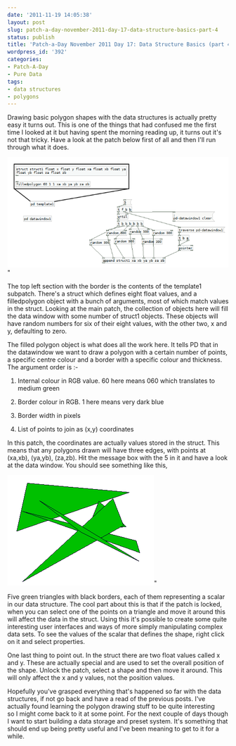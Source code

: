 ```yaml
---
date: '2011-11-19 14:05:38'
layout: post
slug: patch-a-day-november-2011-day-17-data-structure-basics-part-4
status: publish
title: 'Patch-a-Day November 2011 Day 17: Data Structure Basics (part 4)'
wordpress_id: '392'
categories:
- Patch-A-Day
- Pure Data
tags:
- data structures
- polygons
---
```


Drawing basic polygon shapes with the data structures is actually pretty easy it turns out. This is one of the things that had confused me the first time I looked at it but having spent the morning reading up, it turns out it's not that tricky. Have a look at the patch below first of all and then I'll run through what it does.

![Drawing polygons with data structures](/a/2011-11-19-patch-a-day-november-2011-day-17-data-structure-basics-part-4/drawing-polygons.png)"

The top left section with the border is the contents of the template1 subpatch. There's a struct which defines eight float values, and a filledpolygon object with a bunch of arguments, most of which match values in the struct. Looking at the main patch, the collection of objects here will fill the data window with some number of struct1 objects. These objects will have random numbers for six of their eight values, with the other two, x and y, defaulting to zero.

The filled polygon object is what does all the work here. It tells PD that in the datawindow we want to draw a polygon with a certain number of points, a specific centre colour and a border with a specific colour and thickness. The argument order is :-



	
  1. Internal colour in RGB value. 60 here means 060 which translates to medium green

	
  2. Border colour in RGB. 1 here means very dark blue

	
  3. Border width in pixels

	
  4. List of points to join as (x,y) coordinates


In this patch, the coordinates are actually values stored in the struct. This means that any polygons drawn will have three edges, with points at (xa,xb), (ya,yb), (za,zb). Hit the message box with the 5 in it and have a look at the data window. You should see something like this,

![Polygons in data window](/a/2011-11-19-patch-a-day-november-2011-day-17-data-structure-basics-part-4/polygons-in-data-window.png)"

Five green triangles with black borders, each of them representing a scalar in our data structure. The cool part about this is that if the patch is locked, when you can select one of the points on a triangle and move it around this will affect the data in the struct. Using this it's possible to create some quite interesting user interfaces and ways of more simply manipulating complex data sets. To see the values of the scalar that defines the shape, right click on it and select properties.

One last thing to point out. In the struct there are two float values called x and y. These are actually special and are used to set the overall position of the shape. Unlock the patch, select a shape and then move it around. This will only affect the x and y values, not the position values.

Hopefully you've grasped everything that's happened so far with the data structures, if not go back and have a read of the previous posts. I've actually found learning the polygon drawing stuff to be quite interesting so I might come back to it at some point. For the next couple of days though I want to start building a data storage and preset system. It's something that should end up being pretty useful and I've been meaning to get to it for a while.
